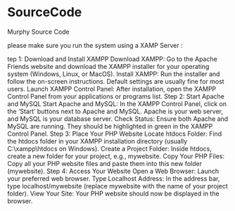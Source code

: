 # SourceCode
Murphy Source Code

please make sure you run the system using a XAMP Server : 

tep 1: Download and Install XAMPP
Download XAMPP: Go to the Apache Friends website and download the XAMPP installer for your operating system (Windows, Linux, or MacOS).
Install XAMPP: Run the installer and follow the on-screen instructions. Default settings are usually fine for most users.
Launch XAMPP Control Panel: After installation, open the XAMPP Control Panel from your applications or programs list.
Step 2: Start Apache and MySQL
Start Apache and MySQL: In the XAMPP Control Panel, click on the ‘Start’ buttons next to Apache and MySQL. Apache is your web server, and MySQL is your database server.
Check Status: Ensure both Apache and MySQL are running. They should be highlighted in green in the XAMPP Control Panel.
Step 3: Place Your PHP Website
Locate htdocs Folder: Find the htdocs folder in your XAMPP installation directory (usually C:\xampp\htdocs on Windows).
Create a Project Folder: Inside htdocs, create a new folder for your project, e.g., mywebsite.
Copy Your PHP Files: Copy all your PHP website files and paste them into this new folder (mywebsite).
Step 4: Access Your Website
Open a Web Browser: Launch your preferred web browser.
Type Localhost Address: In the address bar, type localhost/mywebsite (replace mywebsite with the name of your project folder).
View Your Site: Your PHP website should now be displayed in the browser.
